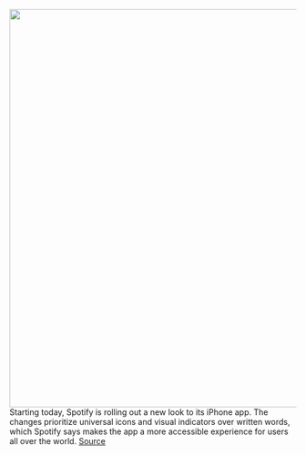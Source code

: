 <img src='https://cdn.vox-cdn.com/thumbor/LbpHy1yO_W4s6Iv4n9ToOcv1A-4=/0x0:2864x1600/1200x800/filters:focal(1203x571:1661x1029)/cdn.vox-cdn.com/uploads/chorus_image/image/66388300/Screen_Shot_2020_02_27_at_10.12.18_AM.0.png' width='700px' /><br/>
Starting today, Spotify is rolling out a new look to its iPhone app. The changes prioritize universal icons and visual indicators over written words, which Spotify says makes the app a more accessible experience for users all over the world.
<a href='https://www.theverge.com/2020/2/27/21155933/spotify-new-look-mobile-ios-universal-icons'> Source <a/>